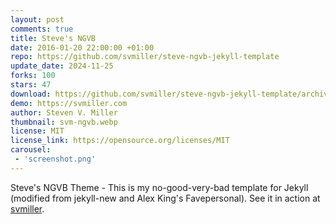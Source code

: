 ```yaml
---
layout: post
comments: true
title: Steve's NGVB
date: 2016-01-20 22:00:00 +01:00
repo: https://github.com/svmiller/steve-ngvb-jekyll-template
update_date: 2024-11-25
forks: 100
stars: 47
download: https://github.com/svmiller/steve-ngvb-jekyll-template/archive/master.zip
demo: https://svmiller.com
author: Steven V. Miller
thumbnail: svm-ngvb.webp
license: MIT
license_link: https://opensource.org/licenses/MIT
carousel:
 - 'screenshot.png'
---
```


Steve's NGVB Theme - This is my no-good-very-bad template for Jekyll (modified from jekyll-new and Alex King's Favepersonal). See it in action at [svmiller](https://svmiller.com).
